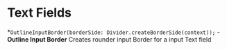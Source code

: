 # Text Fields 

*`OutlineInputBorder(borderSide: Divider.createBorderSide(context));` - **Outline Input Border** Creates rounder input Border for a input Text field 
